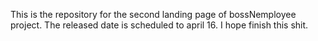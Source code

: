 This is the repository for the second landing page of bossNemployee project.
The released date is scheduled to april 16. 
I hope finish this shit.
